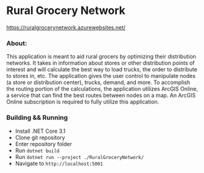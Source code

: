 # Rural Grocery Network
https://ruralgrocerynetwork.azurewebsites.net/


### About:

This application is meant to aid rural grocers by optimizing their distribution networks. It takes in 
information about stores or other distribution points of interest and will calculate the best way to 
load trucks, the order to distribute to stores in, etc. The application gives the user control to 
manipulate nodes (a store or distribution center), trucks, demand, and more. To accomplish the routing 
portion of the calculations, the application utilizes ArcGIS Online, a service that can find the best 
routes between nodes on a map. An ArcGIS Online subscription is required to fully utilize this application.

### Building && Running

* Install .NET Core 3.1
* Clone git repository
* Enter repository folder
* Run `dotnet build`
* Run `dotnet run --project ./RuralGroceryNetwork/`
* Navigate to `http://localhost:5001`
